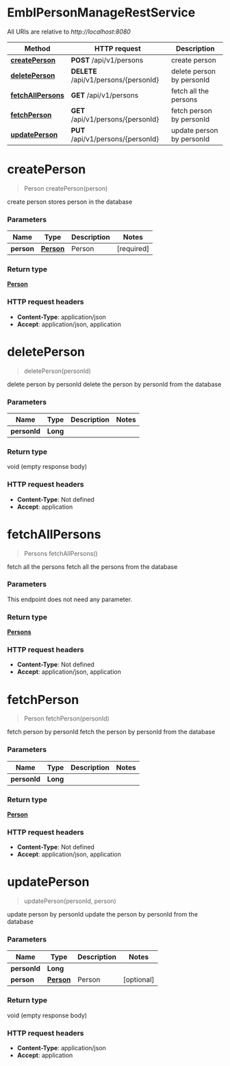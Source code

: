 # EmblPersonManageRestService

All URIs are relative to *http://localhost:8080*

Method | HTTP request | Description
------------- | ------------- | -------------
[**createPerson**](EmblPersonManageRestService.md#createPerson) | **POST** /api/v1/persons | create person
[**deletePerson**](EmblPersonManageRestService.md#deletePerson) | **DELETE** /api/v1/persons/{personId} | delete person by personId
[**fetchAllPersons**](EmblPersonManageRestService.md#fetchAllPersons) | **GET** /api/v1/persons | fetch all the persons
[**fetchPerson**](EmblPersonManageRestService.md#fetchPerson) | **GET** /api/v1/persons/{personId} | fetch person by personId
[**updatePerson**](EmblPersonManageRestService.md#updatePerson) | **PUT** /api/v1/persons/{personId} | update person by personId


<a name="createPerson"></a>
# **createPerson**
> Person createPerson(person)

create person
stores person in the database


### Parameters


Name | Type | Description  | Notes
------------- | ------------- | ------------- | -------------
**person** | [**Person**](Person.md)| Person | [required]

### Return type

[**Person**](Person.md)

### HTTP request headers

- **Content-Type**: application/json
- **Accept**: application/json, application

<a name="deletePerson"></a>
# **deletePerson**
> deletePerson(personId)

delete person by personId
delete the person by personId from the database


### Parameters


Name | Type | Description  | Notes
------------- | ------------- | ------------- | -------------
**personId** | **Long**|  |

### Return type

void (empty response body)

### HTTP request headers

- **Content-Type**: Not defined
- **Accept**: application

<a name="fetchAllPersons"></a>
# **fetchAllPersons**
> Persons fetchAllPersons()

fetch all the persons
fetch all the persons from the database


### Parameters

This endpoint does not need any parameter.

### Return type

[**Persons**](Persons.md)

### HTTP request headers

- **Content-Type**: Not defined
- **Accept**: application/json, application

<a name="fetchPerson"></a>
# **fetchPerson**
> Person fetchPerson(personId)

fetch person by personId
fetch the person by personId from the database


### Parameters


Name | Type | Description  | Notes
------------- | ------------- | ------------- | -------------
**personId** | **Long**|  |

### Return type

[**Person**](Person.md)

### HTTP request headers

- **Content-Type**: Not defined
- **Accept**: application/json, application

<a name="updatePerson"></a>
# **updatePerson**
> updatePerson(personId, person)

update person by personId
update the person by personId from the database


### Parameters


Name | Type | Description  | Notes
------------- | ------------- | ------------- | -------------
**personId** | **Long**|  |
**person** | [**Person**](Person.md)| Person | [optional]

### Return type

void (empty response body)

### HTTP request headers

- **Content-Type**: application/json
- **Accept**: application

